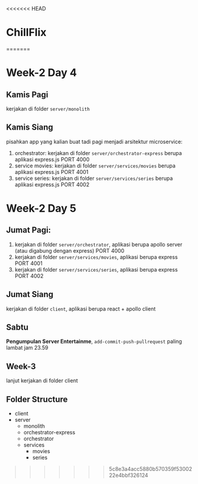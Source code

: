 <<<<<<< HEAD
# ChillFlix
=======
# Week-2 Day 4
## Kamis Pagi
kerjakan di folder `server/monolith`

## Kamis Siang
pisahkan app yang kalian buat tadi pagi menjadi arsitektur microservice:
1. orchestrator: kerjakan di folder `server/orchestrator-express` berupa aplikasi express.js PORT 4000
2. service movies: kerjakan di folder `server/services/movies` berupa aplikasi express.js PORT 4001
3. service series: kerjakan di folder `server/services/series` berupa aplikasi express.js PORT 4002

# Week-2 Day 5
## Jumat Pagi:
1. kerjakan di folder `server/orchestrator`, aplikasi berupa apollo server (atau digabung dengan express) PORT 4000
2. kerjakan di folder `server/services/movies`, aplikasi berupa express PORT 4001
3. kerjakan di folder `server/services/series`, aplikasi berupa express PORT 4002

## Jumat Siang
kerjakan di folder `client`, aplikasi berupa react + apollo client

## Sabtu
**Pengumpulan Server Entertainme**, `add-commit-push-pullrequest` paling lambat jam 23.59

## Week-3
lanjut kerjakan di folder client

## Folder Structure
- client
- server
  - monolith
  - orchestrator-express
  - orchestrator
  - services
    - movies
    - series
>>>>>>> 5c8e3a4acc5880b570359f5300222e4bbf326124
